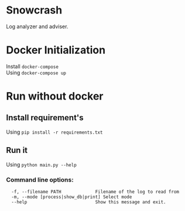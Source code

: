 # Snowcrash
Log analyzer and adviser.

# Docker Initialization
Install `docker-compose`<br>
Using `docker-compose up`

# Run without docker
## Install requirement's
 Using `pip install -r requirements.txt`
## Run it
 Using `python main.py --help` 
### Command line options:
`  -f, --filename PATH             Filename of the log to read from` <br>
`  -m, --mode [process|show_db|print] Select mode` <br>
`  --help                          Show this message and exit.`<br>
